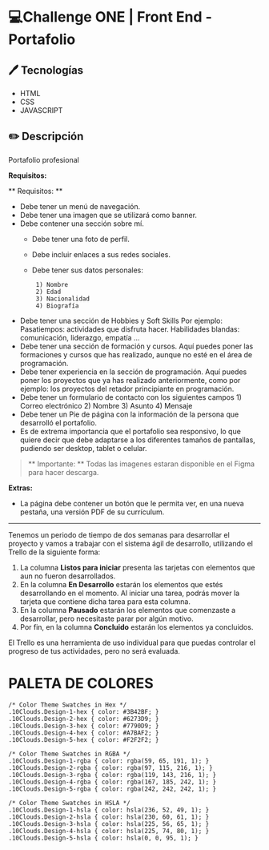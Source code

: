 # 💻Challenge ONE | Front End -  Portafolio

## 🖊️ Tecnologías 
- HTML
- CSS
- JAVASCRIPT

## ✏️ Descripción
Portafolio profesional

**Requisitos:**

** Requisitos: **

- Debe tener un menú de navegación.
- Debe tener una imagen que se utilizará como banner.
- Debe contener una sección sobre mí.
   - Debe tener una foto de perfil.
   - Debe incluir enlaces a sus redes sociales.
   - Debe tener sus datos personales:

          1) Nombre
          2) Edad
          3) Nacionalidad
          4) Biografía

- Debe tener una sección de Hobbies y Soft Skills
  Por ejemplo:
Pasatiempos: actividades que disfruta hacer.
Habilidades blandas: comunicación, liderazgo, empatía …
- Debe tener una sección de formación y cursos.
Aquí puedes poner las formaciones y cursos que has realizado, aunque no esté en el área de programación.
- Debe tener experiencia en la sección de programación.
Aquí puedes poner los proyectos que ya has realizado anteriormente, como por ejemplo: los proyectos del retador principiante en programación.
- Debe tener un formulario de contacto con los siguientes campos
             1) Correo electrónico
             2) Nombre
             3) Asunto
             4) Mensaje
- Debe tener un Pie de página con la información de la persona que desarrolló el portafolio.
- Es de extrema importancia que el portafolio sea responsivo, lo que quiere decir que debe adaptarse a los diferentes tamaños de pantallas, pudiendo ser desktop, tablet o celular.

>** Importante: ** Todas las imagenes estaran disponible en el Figma para hacer descarga.

**Extras:**
- La página debe contener un botón que le permita ver, en una nueva pestaña, una versión PDF de su currículum.

-----
Tenemos un periodo de tiempo de dos semanas para desarrollar el proyecto y vamos a trabajar con el sistema ágil de desarrollo, utilizando el Trello de la siguiente forma: 

1. La columna **Listos para iniciar** presenta las tarjetas con elementos que aun no fueron desarrollados.
2. En la columna **En Desarrollo** estarán los elementos que estés desarrollando en el momento. Al iniciar una tarea, podrás mover la tarjeta que contiene dicha tarea para esta columna.
3. En la columna **Pausado** estarán los elementos que comenzaste a desarrollar, pero necesitaste parar por algún motivo.
4. Por fin, en la columna **Concluido** estarán los elementos ya concluidos.

El Trello es una herramienta de uso individual para que puedas controlar el progreso de tus actividades, pero no será evaluada.


# PALETA DE COLORES

```
/* Color Theme Swatches in Hex */
.10Clouds.Design-1-hex { color: #3B42BF; }
.10Clouds.Design-2-hex { color: #6273D9; }
.10Clouds.Design-3-hex { color: #7790D9; }
.10Clouds.Design-4-hex { color: #A7BAF2; }
.10Clouds.Design-5-hex { color: #F2F2F2; }

/* Color Theme Swatches in RGBA */
.10Clouds.Design-1-rgba { color: rgba(59, 65, 191, 1); }
.10Clouds.Design-2-rgba { color: rgba(97, 115, 216, 1); }
.10Clouds.Design-3-rgba { color: rgba(119, 143, 216, 1); }
.10Clouds.Design-4-rgba { color: rgba(167, 185, 242, 1); }
.10Clouds.Design-5-rgba { color: rgba(242, 242, 242, 1); }

/* Color Theme Swatches in HSLA */
.10Clouds.Design-1-hsla { color: hsla(236, 52, 49, 1); }
.10Clouds.Design-2-hsla { color: hsla(230, 60, 61, 1); }
.10Clouds.Design-3-hsla { color: hsla(225, 56, 65, 1); }
.10Clouds.Design-4-hsla { color: hsla(225, 74, 80, 1); }
.10Clouds.Design-5-hsla { color: hsla(0, 0, 95, 1); }
```